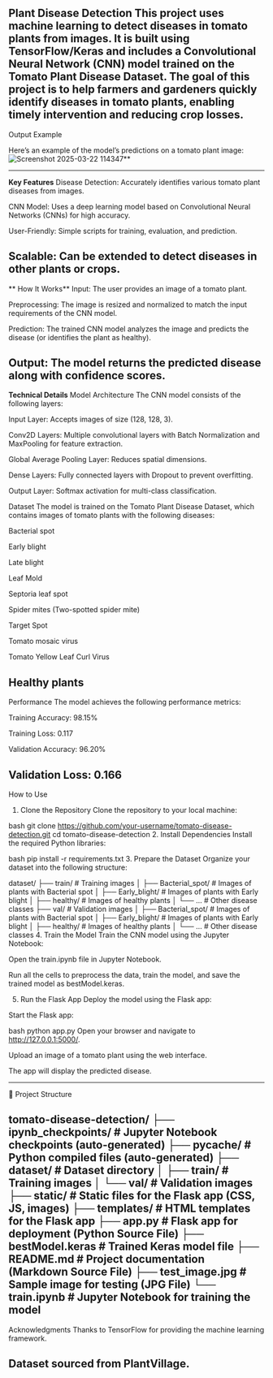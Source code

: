  **Plant Disease Detection**
This project uses machine learning to detect diseases in tomato plants from images. It is built using TensorFlow/Keras and includes a Convolutional Neural Network (CNN) model trained on the Tomato Plant Disease Dataset. The goal of this project is to help farmers and gardeners quickly identify diseases in tomato plants, enabling timely intervention and reducing crop losses.
--------------------------------------------------------------------------------------------
Output Example

Here’s an example of the model’s predictions on a tomato plant image:
![Screenshot 2025-03-22 114347](https://github.com/user-attachments/assets/9614fb1e-6a9e-4e2d-9a75-2be25da689c1)**

--------------------------------------------------------------------------------------------
**Key Features**
Disease Detection: Accurately identifies various tomato plant diseases from images.

CNN Model: Uses a deep learning model based on Convolutional Neural Networks (CNNs) for high accuracy.

User-Friendly: Simple scripts for training, evaluation, and prediction.

Scalable: Can be extended to detect diseases in other plants or crops.
--------------------------------------------------------------------------------------------

** How It Works**
Input: The user provides an image of a tomato plant.

Preprocessing: The image is resized and normalized to match the input requirements of the CNN model.

Prediction: The trained CNN model analyzes the image and predicts the disease (or identifies the plant as healthy).

Output: The model returns the predicted disease along with confidence scores.
--------------------------------------------------------------------------------------------

**Technical Details**
Model Architecture
The CNN model consists of the following layers:

Input Layer: Accepts images of size (128, 128, 3).

Conv2D Layers: Multiple convolutional layers with Batch Normalization and MaxPooling for feature extraction.

Global Average Pooling Layer: Reduces spatial dimensions.

Dense Layers: Fully connected layers with Dropout to prevent overfitting.

Output Layer: Softmax activation for multi-class classification.

Dataset
The model is trained on the Tomato Plant Disease Dataset, which contains images of tomato plants with the following diseases:

Bacterial spot

Early blight

Late blight

Leaf Mold

Septoria leaf spot

Spider mites (Two-spotted spider mite)

Target Spot

Tomato mosaic virus

Tomato Yellow Leaf Curl Virus

Healthy plants
----------------------------------------------------------------------------------------
Performance
The model achieves the following performance metrics:

Training Accuracy: 98.15%

Training Loss: 0.117

Validation Accuracy: 96.20%

Validation Loss: 0.166
----------------------------------------------------------------------------------------
How to Use
1. Clone the Repository
Clone the repository to your local machine:

bash
git clone https://github.com/your-username/tomato-disease-detection.git
cd tomato-disease-detection
2. Install Dependencies
Install the required Python libraries:

bash
pip install -r requirements.txt
3. Prepare the Dataset
Organize your dataset into the following structure:


dataset/
├── train/                # Training images
│   ├── Bacterial_spot/   # Images of plants with Bacterial spot
│   ├── Early_blight/     # Images of plants with Early blight
│   ├── healthy/          # Images of healthy plants
│   └── ...               # Other disease classes
├── val/                  # Validation images
│   ├── Bacterial_spot/   # Images of plants with Bacterial spot
│   ├── Early_blight/     # Images of plants with Early blight
│   ├── healthy/          # Images of healthy plants
│   └── ...               # Other disease classes
4. Train the Model
Train the CNN model using the Jupyter Notebook:

Open the train.ipynb file in Jupyter Notebook.

Run all the cells to preprocess the data, train the model, and save the trained model as bestModel.keras.

5. Run the Flask App
Deploy the model using the Flask app:

Start the Flask app:

bash
python app.py
Open your browser and navigate to http://127.0.0.1:5000/.

Upload an image of a tomato plant using the web interface.

The app will display the predicted disease.

-------------------------------------------------------------------------------------------
📂 Project Structure

tomato-disease-detection/
├── ipynb_checkpoints/        # Jupyter Notebook checkpoints (auto-generated)
├── __pycache__/              # Python compiled files (auto-generated)
├── dataset/                  # Dataset directory
│   ├── train/                # Training images
│   └── val/                  # Validation images
├── static/                   # Static files for the Flask app (CSS, JS, images)
├── templates/                # HTML templates for the Flask app
├── app.py                    # Flask app for deployment (Python Source File)
├── bestModel.keras           # Trained Keras model file
├── README.md                 # Project documentation (Markdown Source File)
├── test_image.jpg            # Sample image for testing (JPG File)
└── train.ipynb               # Jupyter Notebook for training the model
-------------------------------------------------------------------------------------

 Acknowledgments
Thanks to TensorFlow for providing the machine learning framework.

Dataset sourced from PlantVillage.
--------------------------------------------------------------------------------------



